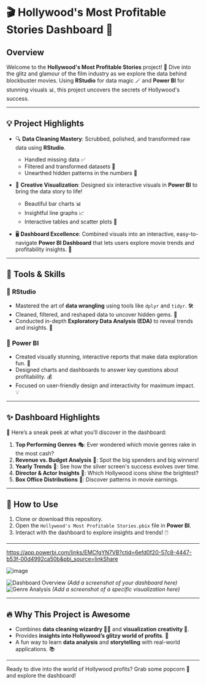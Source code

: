 # 🎬 Hollywood's Most Profitable Stories Dashboard 🎥

## Overview

Welcome to the **Hollywood's Most Profitable Stories** project! 🌟 Dive into the glitz and glamour of the film industry as we explore the data behind blockbuster movies. Using **RStudio** for data magic 🪄 and **Power BI** for stunning visuals 📊, this project uncovers the secrets of Hollywood's success.

---

## 💡 Project Highlights

- 🔍 **Data Cleaning Mastery**: Scrubbed, polished, and transformed raw data using **RStudio**.  
  - Handled missing data ✅  
  - Filtered and transformed datasets 🎯  
  - Unearthed hidden patterns in the numbers 🔢  
  
- 🎨 **Creative Visualization**: Designed six interactive visuals in **Power BI** to bring the data story to life!  
  - Beautiful bar charts 📊  
  - Insightful line graphs 📈  
  - Interactive tables and scatter plots 💬  

- 🖥️ **Dashboard Excellence**: Combined visuals into an interactive, easy-to-navigate **Power BI Dashboard** that lets users explore movie trends and profitability insights. 🌟  

---

## 🚀 Tools & Skills

### 🧹 **RStudio**
- Mastered the art of **data wrangling** using tools like `dplyr` and `tidyr`. 🛠️  
- Cleaned, filtered, and reshaped data to uncover hidden gems. 💎  
- Conducted in-depth **Exploratory Data Analysis (EDA)** to reveal trends and insights. 📖  

### 🎨 **Power BI**
- Created visually stunning, interactive reports that make data exploration fun. 🎉  
- Designed charts and dashboards to answer key questions about profitability. 💰  
- Focused on user-friendly design and interactivity for maximum impact. 💡  

---

## ✨ Dashboard Highlights

🌟 Here’s a sneak peek at what you’ll discover in the dashboard:

1. **Top Performing Genres** 🎭: Ever wondered which movie genres rake in the most cash?  
2. **Revenue vs. Budget Analysis** 💸: Spot the big spenders and big winners!  
3. **Yearly Trends** 📆: See how the silver screen's success evolves over time.  
4. **Director & Actor Insights** 🎥: Which Hollywood icons shine the brightest?  
5. **Box Office Distributions** 🍿: Discover patterns in movie earnings.  

---

## 📂 How to Use

1. Clone or download this repository.  
2. Open the `Hollywood's Most Profitable Stories.pbix` file in **Power BI**.  
3. Interact with the dashboard to explore insights and trends! 🖱️  

---

https://app.powerbi.com/links/EMCfgYN7VB?ctid=6efd0f20-57c8-4447-b53f-00d4992ca50b&pbi_source=linkShare 

![image](https://github.com/user-attachments/assets/7977afc5-aa92-45ec-9cfa-5262dec9b323)

![Dashboard Overview](#) *(Add a screenshot of your dashboard here)*  
![Genre Analysis](#) *(Add a screenshot of a specific visualization here)*  

---

## 🔥 Why This Project is Awesome

- Combines **data cleaning wizardry 🧙‍♂️** and **visualization creativity 🎨**.  
- Provides **insights into Hollywood’s glitzy world of profits**. 🌟  
- A fun way to learn **data analysis** and **storytelling** with real-world applications. 📚  

---

Ready to dive into the world of Hollywood profits? Grab some popcorn 🍿 and explore the dashboard!  
